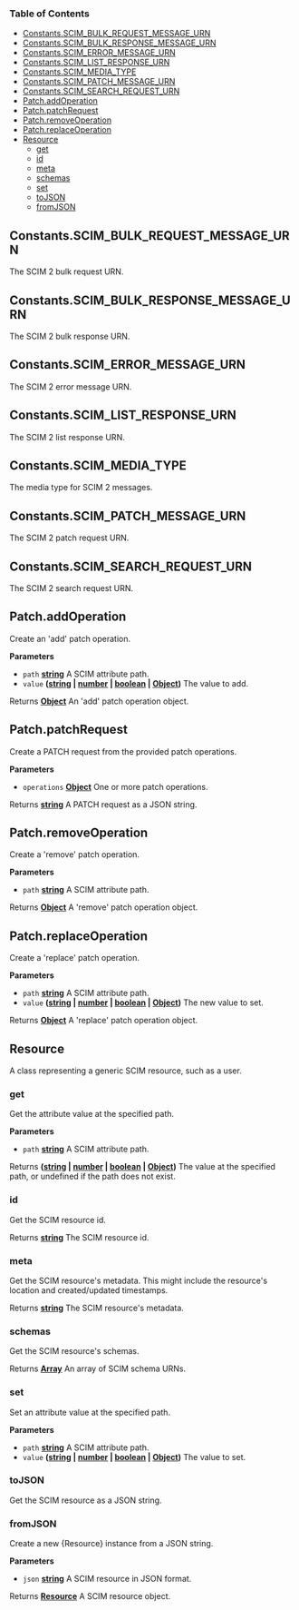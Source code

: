<!-- Generated by documentation.js. Update this documentation by updating the source code. -->

### Table of Contents

-   [Constants.SCIM_BULK_REQUEST_MESSAGE_URN](#constantsscim_bulk_request_message_urn)
-   [Constants.SCIM_BULK_RESPONSE_MESSAGE_URN](#constantsscim_bulk_response_message_urn)
-   [Constants.SCIM_ERROR_MESSAGE_URN](#constantsscim_error_message_urn)
-   [Constants.SCIM_LIST_RESPONSE_URN](#constantsscim_list_response_urn)
-   [Constants.SCIM_MEDIA_TYPE](#constantsscim_media_type)
-   [Constants.SCIM_PATCH_MESSAGE_URN](#constantsscim_patch_message_urn)
-   [Constants.SCIM_SEARCH_REQUEST_URN](#constantsscim_search_request_urn)
-   [Patch.addOperation](#patchaddoperation)
-   [Patch.patchRequest](#patchpatchrequest)
-   [Patch.removeOperation](#patchremoveoperation)
-   [Patch.replaceOperation](#patchreplaceoperation)
-   [Resource](#resource)
    -   [get](#get)
    -   [id](#id)
    -   [meta](#meta)
    -   [schemas](#schemas)
    -   [set](#set)
    -   [toJSON](#tojson)
    -   [fromJSON](#fromjson)

## Constants.SCIM_BULK_REQUEST_MESSAGE_URN

The SCIM 2 bulk request URN.

## Constants.SCIM_BULK_RESPONSE_MESSAGE_URN

The SCIM 2 bulk response URN.

## Constants.SCIM_ERROR_MESSAGE_URN

The SCIM 2 error message URN.

## Constants.SCIM_LIST_RESPONSE_URN

The SCIM 2 list response URN.

## Constants.SCIM_MEDIA_TYPE

The media type for SCIM 2 messages.

## Constants.SCIM_PATCH_MESSAGE_URN

The SCIM 2 patch request URN.

## Constants.SCIM_SEARCH_REQUEST_URN

The SCIM 2 search request URN.

## Patch.addOperation

Create an 'add' patch operation.

**Parameters**

-   `path` **[string](https://developer.mozilla.org/en-US/docs/Web/JavaScript/Reference/Global_Objects/String)** A SCIM attribute path.
-   `value` **([string](https://developer.mozilla.org/en-US/docs/Web/JavaScript/Reference/Global_Objects/String) \| [number](https://developer.mozilla.org/en-US/docs/Web/JavaScript/Reference/Global_Objects/Number) \| [boolean](https://developer.mozilla.org/en-US/docs/Web/JavaScript/Reference/Global_Objects/Boolean) \| [Object](https://developer.mozilla.org/en-US/docs/Web/JavaScript/Reference/Global_Objects/Object))** The value to add.

Returns **[Object](https://developer.mozilla.org/en-US/docs/Web/JavaScript/Reference/Global_Objects/Object)** An 'add' patch operation object.

## Patch.patchRequest

Create a PATCH request from the provided patch operations.

**Parameters**

-   `operations` **[Object](https://developer.mozilla.org/en-US/docs/Web/JavaScript/Reference/Global_Objects/Object)** One or more patch operations.

Returns **[string](https://developer.mozilla.org/en-US/docs/Web/JavaScript/Reference/Global_Objects/String)** A PATCH request as a JSON string.

## Patch.removeOperation

Create a 'remove' patch operation.

**Parameters**

-   `path` **[string](https://developer.mozilla.org/en-US/docs/Web/JavaScript/Reference/Global_Objects/String)** A SCIM attribute path.

Returns **[Object](https://developer.mozilla.org/en-US/docs/Web/JavaScript/Reference/Global_Objects/Object)** A 'remove' patch operation object.

## Patch.replaceOperation

Create a 'replace' patch operation.

**Parameters**

-   `path` **[string](https://developer.mozilla.org/en-US/docs/Web/JavaScript/Reference/Global_Objects/String)** A SCIM attribute path.
-   `value` **([string](https://developer.mozilla.org/en-US/docs/Web/JavaScript/Reference/Global_Objects/String) \| [number](https://developer.mozilla.org/en-US/docs/Web/JavaScript/Reference/Global_Objects/Number) \| [boolean](https://developer.mozilla.org/en-US/docs/Web/JavaScript/Reference/Global_Objects/Boolean) \| [Object](https://developer.mozilla.org/en-US/docs/Web/JavaScript/Reference/Global_Objects/Object))** The new value to set.

Returns **[Object](https://developer.mozilla.org/en-US/docs/Web/JavaScript/Reference/Global_Objects/Object)** A 'replace' patch operation object.

## Resource

A class representing a generic SCIM resource, such as a user.

### get

Get the attribute value at the specified path.

**Parameters**

-   `path` **[string](https://developer.mozilla.org/en-US/docs/Web/JavaScript/Reference/Global_Objects/String)** A SCIM attribute path.

Returns **([string](https://developer.mozilla.org/en-US/docs/Web/JavaScript/Reference/Global_Objects/String) \| [number](https://developer.mozilla.org/en-US/docs/Web/JavaScript/Reference/Global_Objects/Number) \| [boolean](https://developer.mozilla.org/en-US/docs/Web/JavaScript/Reference/Global_Objects/Boolean) \| [Object](https://developer.mozilla.org/en-US/docs/Web/JavaScript/Reference/Global_Objects/Object))** The value at the
specified path, or undefined if the path does not exist.

### id

Get the SCIM resource id.

Returns **[string](https://developer.mozilla.org/en-US/docs/Web/JavaScript/Reference/Global_Objects/String)** The SCIM resource id.

### meta

Get the SCIM resource's metadata. This might include the
resource's location and created/updated timestamps.

Returns **[string](https://developer.mozilla.org/en-US/docs/Web/JavaScript/Reference/Global_Objects/String)** The SCIM resource's metadata.

### schemas

Get the SCIM resource's schemas.

Returns **[Array](https://developer.mozilla.org/en-US/docs/Web/JavaScript/Reference/Global_Objects/Array)** An array of SCIM schema URNs.

### set

Set an attribute value at the specified path.

**Parameters**

-   `path` **[string](https://developer.mozilla.org/en-US/docs/Web/JavaScript/Reference/Global_Objects/String)** A SCIM attribute path.
-   `value` **([string](https://developer.mozilla.org/en-US/docs/Web/JavaScript/Reference/Global_Objects/String) \| [number](https://developer.mozilla.org/en-US/docs/Web/JavaScript/Reference/Global_Objects/Number) \| [boolean](https://developer.mozilla.org/en-US/docs/Web/JavaScript/Reference/Global_Objects/Boolean) \| [Object](https://developer.mozilla.org/en-US/docs/Web/JavaScript/Reference/Global_Objects/Object))** The value to set.

### toJSON

Get the SCIM resource as a JSON string.

### fromJSON

Create a new {Resource} instance from a JSON string.

**Parameters**

-   `json` **[string](https://developer.mozilla.org/en-US/docs/Web/JavaScript/Reference/Global_Objects/String)** A SCIM resource in JSON format.

Returns **[Resource](#resource)** A SCIM resource object.
